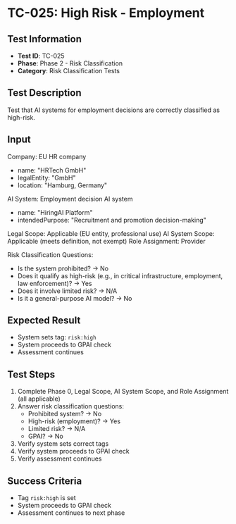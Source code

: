 # TC-025: High Risk - Employment

## Test Information
- **Test ID**: TC-025
- **Phase**: Phase 2 - Risk Classification
- **Category**: Risk Classification Tests

## Test Description
Test that AI systems for employment decisions are correctly classified as high-risk.

## Input
Company: EU HR company
- name: "HRTech GmbH"
- legalEntity: "GmbH"
- location: "Hamburg, Germany"

AI System: Employment decision AI system
- name: "HiringAI Platform"
- intendedPurpose: "Recruitment and promotion decision-making"

Legal Scope: Applicable (EU entity, professional use)
AI System Scope: Applicable (meets definition, not exempt)
Role Assignment: Provider

Risk Classification Questions:
- Is the system prohibited? → No
- Does it qualify as high-risk (e.g., in critical infrastructure, employment, law enforcement)? → Yes
- Does it involve limited risk? → N/A
- Is it a general-purpose AI model? → No

## Expected Result
- System sets tag: `risk:high`
- System proceeds to GPAI check
- Assessment continues

## Test Steps
1. Complete Phase 0, Legal Scope, AI System Scope, and Role Assignment (all applicable)
2. Answer risk classification questions:
   - Prohibited system? → No
   - High-risk (employment)? → Yes
   - Limited risk? → N/A
   - GPAI? → No
3. Verify system sets correct tags
4. Verify system proceeds to GPAI check
5. Verify assessment continues

## Success Criteria
- Tag `risk:high` is set
- System proceeds to GPAI check
- Assessment continues to next phase 